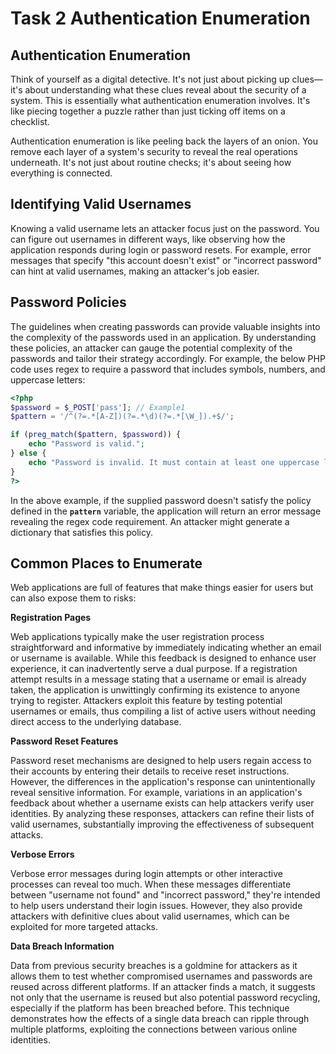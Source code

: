 # Task 2 Authentication Enumeration
## Authentication Enumeration


Think of yourself as a digital detective. It's not just about picking up clues—it's about understanding what these clues reveal about the security of a system. This is essentially what authentication enumeration involves. It's like piecing together a puzzle rather than just ticking off items on a checklist.

Authentication enumeration is like peeling back the layers of an onion. You remove each layer of a system's security to reveal the real operations underneath. It's not just about routine checks; it's about seeing how everything is connected.

## Identifying Valid Usernames

Knowing a valid username lets an attacker focus just on the password. You can figure out usernames in different ways, like observing how the application responds during login or password resets. For example, error messages that specify "this account doesn't exist" or "incorrect password" can hint at valid usernames, making an attacker's job easier.

## **Password Policies**

The guidelines when creating passwords can provide valuable insights into the complexity of the passwords used in an application. By understanding these policies, an attacker can gauge the potential complexity of the passwords and tailor their strategy accordingly. For example, the below PHP code uses regex to require a password that includes symbols, numbers, and uppercase letters:

```php
<?php
$password = $_POST['pass']; // Example1
$pattern = '/^(?=.*[A-Z])(?=.*\d)(?=.*[\W_]).+$/';

if (preg_match($pattern, $password)) {
    echo "Password is valid.";
} else {
    echo "Password is invalid. It must contain at least one uppercase letter, one number, and one symbol.";
}
?>
```
In the above example, if the supplied password doesn't satisfy the policy defined in the **`pattern`** variable, the application will return an error message revealing the regex code requirement. An attacker might generate a dictionary that satisfies this policy.

## Common Places to Enumerate
Web applications are full of features that make things easier for users but can also expose them to risks:

**Registration Pages**

Web applications typically make the user registration process straightforward and informative by immediately indicating whether an email or username is available. While this feedback is designed to enhance user experience, it can inadvertently serve a dual purpose. If a registration attempt results in a message stating that a username or email is already taken, the application is unwittingly confirming its existence to anyone trying to register. Attackers exploit this feature by testing potential usernames or emails, thus compiling a list of active users without needing direct access to the underlying database.

**Password Reset Features**

Password reset mechanisms are designed to help users regain access to their accounts by entering their details to receive reset instructions. However, the differences in the application's response can unintentionally reveal sensitive information. For example, variations in an application's feedback about whether a username exists can help attackers verify user identities. By analyzing these responses, attackers can refine their lists of valid usernames, substantially improving the effectiveness of subsequent attacks.

**Verbose Errors**

Verbose error messages during login attempts or other interactive processes can reveal too much. When these messages differentiate between "username not found" and "incorrect password," they're intended to help users understand their login issues. However, they also provide attackers with definitive clues about valid usernames, which can be exploited for more targeted attacks.

**Data Breach Information**

Data from previous security breaches is a goldmine for attackers as it allows them to test whether compromised usernames and passwords are reused across different platforms. If an attacker finds a match, it suggests not only that the username is reused but also potential password recycling, especially if the platform has been breached before. This technique demonstrates how the effects of a single data breach can ripple through multiple platforms, exploiting the connections between various online identities.
